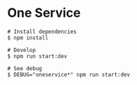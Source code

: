 # One Service

```shell
# Install dependencies
$ npm install

# Develop
$ npm run start:dev

# See debug
$ DEBUG="oneservice*" npm run start:dev
```
